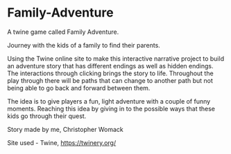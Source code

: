 # Family-Adventure
A twine game called Family Adventure.

Journey with the kids of a family to find their parents.

Using the Twine online site to make this interactive narrative project to build an adventure story that has different endings as well as hidden endings.
The interactions through clicking brings the story to life.
Throughout the play through there will be paths that can change to another path but not being able to go back and forward between them.

The idea is to give players a fun, light adventure with a couple of funny moments. Reaching this idea by giving in to the possible ways that these kids go through their quest.

Story made by me, Christopher Womack

Site used - Twine, https://twinery.org/
